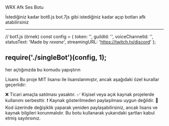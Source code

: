 WRX Afk Ses Botu

İstediğiniz kadar bot6.js bot.7js gibi istediğiniz kadar açıp botları afk atabilirsiniz 

----------------------
// bot1.js (örnek)
const config = {
    token: '',
    guildId: '',
    voiceChannelId: '',
    statusText: 'Made by _rexane_',
    streamingURL: 'https://twitch.tv/discord'
  };
  
  require('./singleBot')(config, 1);
  ----------------------
  
  her açtığınızda bu komudu yapıştırın

Lisans
Bu proje MIT lisansı ile lisanslanmıştır, ancak aşağıdaki özel kurallar geçerlidir:

❌ Ticari amaçla satılması yasaktır.
✅ Kişisel veya açık kaynak projelerde kullanımı serbesttir.
❗ Kaynak gösterilmeden paylaşılması uygun değildir.
🔄 Kod üzerinde değişiklik yaparak yeniden paylaşabilirsiniz, ancak lisans ve kaynak bilgileri korunmalıdır.
Bu botu kullanarak yukarıdaki şartları kabul etmiş sayılırsınız.